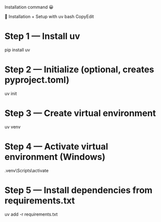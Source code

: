 Installation command 😀



🚀 Installation + Setup with uv
bash
CopyEdit
# Step 1 — Install uv
pip install uv

# Step 2 — Initialize (optional, creates pyproject.toml)
uv init

# Step 3 — Create virtual environment
uv venv

# Step 4 — Activate virtual environment (Windows)
.venv\Scripts\activate

# Step 5 — Install dependencies from requirements.txt
uv add -r requirements.txt



